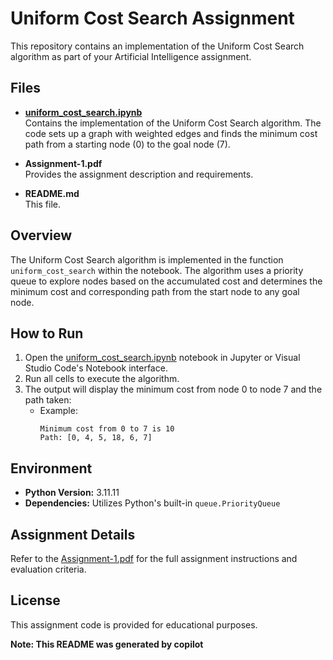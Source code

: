 # Uniform Cost Search Assignment

This repository contains an implementation of the Uniform Cost Search algorithm as part of your Artificial Intelligence assignment.

## Files

- **[uniform_cost_search.ipynb](uniform_cost_search.ipynb)**  
  Contains the implementation of the Uniform Cost Search algorithm. The code sets up a graph with weighted edges and finds the minimum cost path from a starting node (0) to the goal node (7).

- **Assignment-1.pdf**  
  Provides the assignment description and requirements.

- **README.md**  
  This file.

## Overview

The Uniform Cost Search algorithm is implemented in the function `uniform_cost_search` within the notebook. The algorithm uses a priority queue to explore nodes based on the accumulated cost and determines the minimum cost and corresponding path from the start node to any goal node.

## How to Run

1. Open the [uniform_cost_search.ipynb](uniform_cost_search.ipynb) notebook in Jupyter or Visual Studio Code's Notebook interface.
2. Run all cells to execute the algorithm.
3. The output will display the minimum cost from node 0 to node 7 and the path taken:
   - Example:
     ```
     Minimum cost from 0 to 7 is 10
     Path: [0, 4, 5, 18, 6, 7]
     ```

## Environment

- **Python Version:** 3.11.11  
- **Dependencies:** Utilizes Python's built-in `queue.PriorityQueue`

## Assignment Details

Refer to the [Assignment-1.pdf](Assignment-1.pdf) for the full assignment instructions and evaluation criteria.

## License

This assignment code is provided for educational purposes.

**Note: This README was generated by copilot**